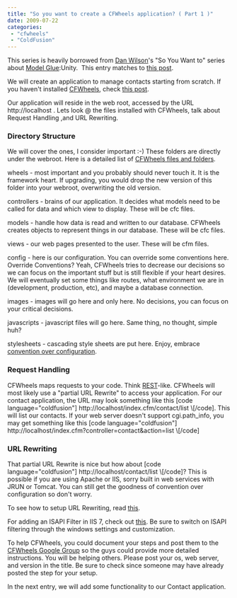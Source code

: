 ```yaml
---
title: "So you want to create a CFWheels application? ( Part 1 )"
date: 2009-07-22
categories: 
 - "cfwheels"
 - "ColdFusion"
---
```


This series is heavily borrowed from [Dan Wilson](http://www.nodans.com/ "Dan Wilson")'s "So You Want to" series about [Model Glue](http://www.model-glue.com/ "Model Glue"):Unity.  This entry matches to [this post](http://www.nodans.com/index.cfm/2007/1/19/So-you-want-to-create-a-ModelGlueUnity-application--Part-1- "this post"). 
 
We will create an application to manage contacts starting from scratch. If you haven't installed [CFWheels](http://www.CFWheels.org), check [this post](/so-you-want-to-install-cfwheels "this post"). 
 
Our application will reside in the web root, accessed by the URL http://localhost . Lets look @ the files installed with CFWheels, talk about Request Handling ,and URL Rewriting.

### Directory Structure

We will cover the ones, I consider important :-) These folders are directly under the webroot. Here is a detailed list of [CFWheels files and folders](http://cfwheels.org/docs/chapter/directory-structure "CFWheels files and folders"). 
 
wheels - most important and you probably should never touch it. It is the framework heart. If upgrading, you would drop the new version of this folder into your webroot, overwriting the old version. 
 
controllers - brains of our application. It decides what models need to be called for data and which view to display. These will be cfc files. 
 
models - handle how data is read and written to our database. CFWheels creates objects to represent things in our database. These will be cfc files. 
 
views - our web pages presented to the user. These will be cfm files. 
 
config - here is our configuration. You can override some conventions here. Override Conventions? Yeah, CFWheels tries to decrease our decisions so we can focus on the important stuff but is still flexible if your heart desires. We will eventually set some things like routes, what environment we are in (development, production, etc), and maybe a database connection. 
 
images - images will go here and only here. No decisions, you can focus on your critical decisions. 
 
javascripts - javascript files will go here. Same thing, no thought, simple huh? 
 
stylesheets - cascading style sheets are put here. Enjoy, embrace [convention over configuration](http://en.wikipedia.org/wiki/Convention_over_configuration "convention over configuration").

### Request Handling

CFWheels maps requests to your code. Think [REST](http://en.wikipedia.org/wiki/Representational_State_Transfer "REST")\-like. CFWheels will most likely use a "partial URL Rewrite" to access your application. For our contact application, the URL may look something like this \[code language="coldfusion"\]
http://localhost/index.cfm/contact/list
\\[/code\]. This will list our contacts. If your web server doesn't support cgi.path\_info, you may get something like this \[code language="coldfusion"\]
http://localhost/index.cfm?controller=contact&action=list
\\[/code\]

### URL Rewriting

That partial URL Rewrite is nice but how about \[code language="coldfusion"\]
http://localhost/contact/list
\\[/code\]? This is possible if you are using Apache or IIS, sorry built in web services with JRUN or Tomcat. You can still get the goodness of convention over configuration so don't worry. 
 
To see how to setup URL Rewriting, read [this](http://cfwheels.org/docs/chapter/url-rewriting). 
 
For adding an ISAPI Filter in IIS 7, check out [this](http://technet.microsoft.com/en-us/library/cc754174%28WS.10%29.aspx "this"). Be sure to switch on ISAPI filtering through the windows settings and customization. 
 
To help CFWheels, you could document your steps and post them to the [CFWheels Google Group](http://groups.google.com/group/cfwheels "CFWheels Google group") so the guys could provide more detailed instructions. You will be helping others. Please post your os, web server, and version in the title. Be sure to check since someone may have already posted the step for your setup. 
 
In the next entry, we will add some functionality to our Contact application.
